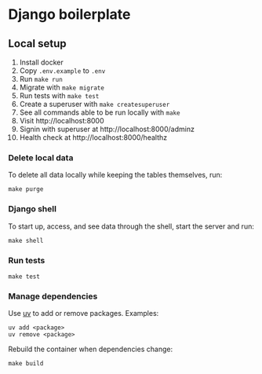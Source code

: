 # Django boilerplate

## Local setup

1. Install docker
2. Copy `.env.example` to `.env`
3. Run `make run`
4. Migrate with `make migrate`
5. Run tests with `make test`
6. Create a superuser with `make createsuperuser`
7. See all commands able to be run locally with `make`
8. Visit http://localhost:8000
9. Signin with superuser at http://localhost:8000/adminz
10. Health check at http://localhost:8000/healthz

### Delete local data

To delete all data locally while keeping the tables themselves, run:

```shell
make purge
```

### Django shell

To start up, access, and see data through the shell, start the server and run:

```shell
make shell
```

### Run tests

```shell
make test
```

### Manage dependencies

Use [uv](https://docs.astral.sh/uv/) to add or remove packages. Examples:

```shell
uv add <package>
uv remove <package>
```

Rebuild the container when dependencies change:

```shell
make build
```
